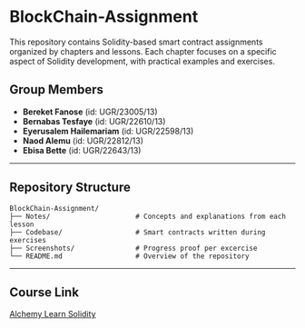 # BlockChain-Assignment

This repository contains Solidity-based smart contract assignments organized by chapters and lessons. Each chapter focuses on a specific aspect of Solidity development, with practical examples and exercises.

## Group Members
- **Bereket Fanose**            (id: UGR/23005/13)
- **Bernabas Tesfaye**          (id: UGR/22610/13)
- **Eyerusalem Hailemariam**    (id: UGR/22598/13)
- **Naod Alemu**                (id: UGR/22812/13)
- **Ebisa Bette**               (id: UGR/22643/13)

---

## Repository Structure

```
BlockChain-Assignment/
├── Notes/                     # Concepts and explanations from each lesson
├── Codebase/                  # Smart contracts written during exercises
├── Screenshots/               # Progress proof per excercise
└── README.md                  # Overview of the repository
```

---

## Course Link
[Alchemy Learn Solidity](https://university.alchemy.com/)
